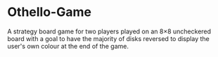 # Othello-Game
A strategy board game for two players played on an 8×8 uncheckered board with a goal to have the majority of disks reversed to display the user's own colour at the end of the game.
